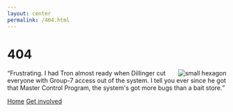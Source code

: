 ```yaml
---
layout: center
permalink: /404.html
---
```


# 404
<div>
<img src="{{ site.image-bin }}hexagons_small.png"/ style="float: right" alt="small hexagon">
<q>Frustrating. I had Tron almost ready when Dillinger cut everyone with Group-7 access out of the system. I tell you ever since he got that Master Control Program, the system's got more bugs than a bait store.</q>
</div>

<p>
<div class="mt3">
  <a href="/" class="button button-blue button-big">Home</a>
  <a href="/get-involved/" class="button button-blue button-big">Get involved</a>
</div>
</p>
